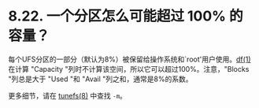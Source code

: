 # 8.22. 一个分区怎么可能超过 100% 的容量？

每个UFS分区的一部分（默认为8%）被保留给操作系统和`root'用户使用。[df(1)](https://www.freebsd.org/cgi/man.cgi?query=df&sektion=1&format=html)在计算 "Capacity "列时不计算该空间，所以它可以超过100%。注意，"Blocks "列总是大于 "Used "和 "Avail "列之和，通常是8%的系数。

更多细节，请在 [tunefs(8)](https://www.freebsd.org/cgi/man.cgi?query=tunefs&sektion=8&format=html) 中查找 `-m`。
